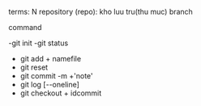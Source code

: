 terms: N
repository (repo): kho luu tru(thu muc)
branch

command

-git init
-git status
- git add + namefile
- git reset
- git commit -m +'note'
- git log [--oneline]
- git checkout + idcommit